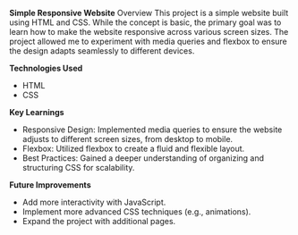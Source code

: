 **Simple Responsive Website**
Overview
This project is a simple website built using HTML and CSS. While the concept is basic, the primary goal was to learn how to make the website responsive across various screen sizes. The project allowed me to experiment with media queries and flexbox to ensure the design adapts seamlessly to different devices.

**Technologies Used**
- HTML
- CSS

**Key Learnings**
- Responsive Design: Implemented media queries to ensure the website adjusts to different screen sizes, from desktop to mobile.
- Flexbox: Utilized flexbox to create a fluid and flexible layout.
- Best Practices: Gained a deeper understanding of organizing and structuring CSS for scalability.

**Future Improvements**
- Add more interactivity with JavaScript.
- Implement more advanced CSS techniques (e.g., animations).
- Expand the project with additional pages.
